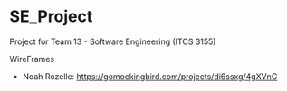 # SE_Project
Project for Team 13 - Software Engineering (ITCS 3155)

WireFrames
- Noah Rozelle: https://gomockingbird.com/projects/di6ssxg/4gXVnC